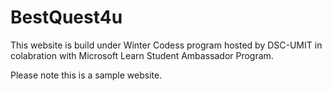 # BestQuest4u

This website is build under Winter Codess program hosted by DSC-UMIT in colabration with Microsoft Learn Student Ambassador Program. 

Please note this is a sample website. 